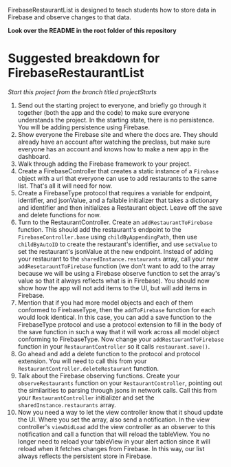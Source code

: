 FirebaseRestaurantList is designed to teach students how to store data in Firebase and observe changes to that data.

**Look over the README in the root folder of this repository**

# Suggested breakdown for FirebaseRestaurantList

*Start this project from the branch titled projectStarts*

1. Send out the starting project to everyone, and briefly go through it together (both the app and the code) to make sure everyone understands the project. In the starting state, there is no persistence. You will be adding persistence using Firebase.
2. Show everyone the Firebase site and where the docs are. They should already have an account after watching the preclass, but make sure everyone has an account and knows how to make a new app in the dashboard.
3. Walk through adding the Firebase framework to your project.
4. Create a FirebaseController that creates a static instance of a `Firebase` object with a url that everyone can use to add restaurants to the same list. That's all it will need for now.
5. Create a FirebaseType protocol that requires a variable for endpoint, identifier, and jsonValue, and a failable initializer that takes a dictionary and identifier and then initializes a Restaurant object. Leave off the save and delete functions for now.
6. Turn to the RestaurantController. Create an `addRestaurantToFirebase` function. This should add the restaurant's endpoint to the `FirebaseController.base` using `childByAppendingPath`, then use `childByAutoID` to create the restaurant's identifier, and use `setValue` to set the restaurant's jsonValue at the new endpoint. Instead of adding your restaurant to the `sharedInstance.restaurants` array, call your new `addResetarauntToFirebase` function (we don't want to add to the array because we will be using a Firebase observe function to set the array's value so that it always reflects what is in Firebase). You should now show how the app will not add items to the UI, but will add items in Firebase.
7. Mention that if you had more model objects and each of them conformed to FirebaseType, then the `addToFirebase` function for each would look identical. In this case, you can add a save function to the FirebaseType protocol and use a protocol extension to fill in the body of the save function in such a way that it will work across all model object conforming to FirebaseType. Now change your `addRestaurantToFirebase` function in your `RestaurantController` so it calls `restaurant.save()`.
8. Go ahead and add a delete function to the protocol and protocol extension. You will need to call this from your `RestaurantController.deleteRestaurant` function.
9.  Talk about the Firebase observing functions. Create your `observeRestaurants` function on your `RestaurantController`, pointing out the similarities to parsing through jsons in network calls. Call this from your `RestaurantController` initializer and set the `sharedInstance.restaurants` array.
10. Now you need a way to let the view controller know that it shoud update the UI. Where you set the array, also send a notification. In the view controller's `viewDidLoad` add the view controller as an observer to this notification and call a function that will reload the tableView. You no longer need to reload your tableView in your alert action since it will reload when it fetches changes from Firebase. In this way, our list always reflects the persistent store in Firebase.
